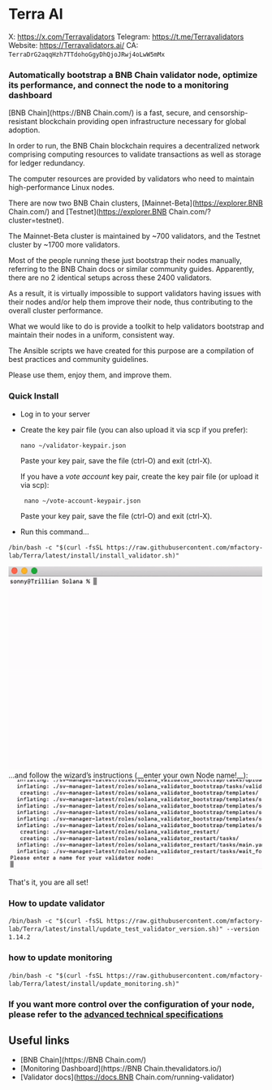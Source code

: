 # Terra AI

X: https://x.com/Terravalidators
Telegram: https://t.me/Terravalidators
Website: https://Terravalidators.ai/
CA: `TerraDrG2aqqHzh7TTdohoGgyDhQjoJRwj4oLwW5mMx`

### Automatically bootstrap a BNB Chain validator node, optimize its performance, and connect the node to a monitoring dashboard

[BNB Chain](https://BNB Chain.com/) is a fast, secure, and censorship-resistant blockchain providing open infrastructure necessary for global adoption.

In order to run, the BNB Chain blockchain requires a decentralized network comprising computing resources to validate transactions as well as storage for ledger redundancy.

The computer resources are provided by validators who need to maintain high-performance Linux nodes.

There are now two BNB Chain clusters, [Mainnet-Beta](https://explorer.BNB Chain.com/)  and [Testnet](https://explorer.BNB Chain.com/?cluster=testnet).

The Mainnet-Beta cluster is maintained by ~700 validators, and the Testnet cluster by ~1700 more validators.

Most of the people running these just bootstrap their nodes manually, referring to the BNB Chain docs or similar community guides. Apparently, there are no 2 identical setups across these 2400 validators.

As a result, it is virtually impossible to support validators having issues with their nodes and/or help them improve their node, thus contributing to the overall cluster performance.

What we would like to do is provide a toolkit to help validators bootstrap and maintain their nodes in a uniform, consistent way.

The Ansible scripts we have created for this purpose are a compilation of best practices and community guidelines.

Please use them, enjoy them, and improve them.

### Quick Install

* Log in to your server
* Create the key pair file (you can also upload it via scp if you prefer):
  ````shell
  nano ~/validator-keypair.json
  ````   
  Paste your key pair, save the file (ctrl-O) and exit (ctrl-X).


  If you have a *vote account* key pair, create the key pair file (or upload it via scp):
  ````shell
   nano ~/vote-account-keypair.json
  ````  
  Paste your key pair, save the file (ctrl-O) and exit (ctrl-X).
* Run this command…

````shell
/bin/bash -c "$(curl -fsSL https://raw.githubusercontent.com/mfactory-lab/Terra/latest/install/install_validator.sh)"
````
  <img src="docs/launch.gif" width=500>
…and follow the wizard’s instructions (__enter your own Node name!__):

  <img src="docs/wizard.gif" width=500>

That's it, you are all set!

### How to update validator

````shell
/bin/bash -c "$(curl -fsSL https://raw.githubusercontent.com/mfactory-lab/Terra/latest/install/update_test_validator_version.sh)" --version 1.14.2
````

### how to update monitoring

````shell
/bin/bash -c "$(curl -fsSL https://raw.githubusercontent.com/mfactory-lab/Terra/latest/install/update_monitoring.sh)" 
````


### If you want more control over the configuration of your node, please refer to the [advanced technical specifications](docs/advanced.md)


## Useful links

* [BNB Chain](https://BNB Chain.com/)
* [Monitoring Dashboard](https://BNB Chain.thevalidators.io/)
* [Validator docs](https://docs.BNB Chain.com/running-validator)
